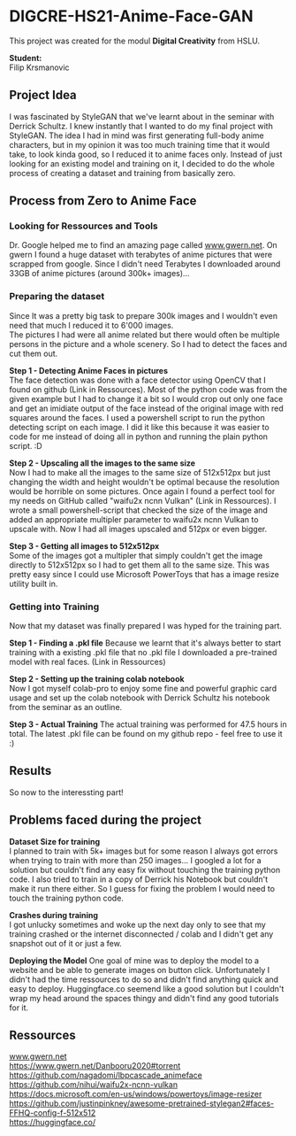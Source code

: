 # DIGCRE-HS21-Anime-Face-GAN
This project was created for the modul **Digital Creativity** from HSLU.  

**Student:**  
Filip Krsmanovic  

## Project Idea
I was fascinated by  StyleGAN that we've learnt about in the seminar with Derrick Schultz. I knew instantly that I wanted to do my final project with StyleGAN. The idea I had in mind was first generating full-body anime characters, but in my opinion it was too much training time that it would take, to look kinda good, so I reduced it to anime faces only. Instead of just looking for an existing model and training on it, I decided to do the whole process of creating a dataset and training from basically zero.

## Process from Zero to Anime Face
### Looking for Ressources and Tools  
Dr. Google helped me to find an amazing page called www.gwern.net. On gwern I found a huge dataset with terabytes of anime pictures that were scrapped from google. Since I didn't need Terabytes I downloaded around 33GB of anime pictures (around 300k+ images)...  

### Preparing the dataset
Since It was a pretty big task to prepare 300k images and I wouldn't even need that much I reduced it to 6'000 images.  
The pictures I had were all anime related but there would often be multiple persons in the picture and a whole scenery. So I had to detect the faces and cut them out.  
  
**Step 1 - Detecting Anime Faces in pictures**  
The face detection was done with a face detector using OpenCV that I found on github (Link in Ressources). Most of the python code was from the given example but I had to change it a bit so I would crop out only one face and get an imidiate output of the face instead of the original image with red squares around the faces. I used a powershell script to run the python detecting script on each image. I did it like this because it was easier to code for me instead of doing all in python and running the plain python script. :D  
  
**Step 2 - Upscaling all the images to the same size**  
Now I had to make all the images to the same size of 512x512px but just changing the width and height wouldn't be optimal because the resolution would be horrible on some pictures. Once again I found a perfect tool for my needs on GitHub called "waifu2x ncnn Vulkan" (Link in Ressources). I wrote a small powershell-script that checked the size of the image and added an appropriate multipler parameter to waifu2x ncnn Vulkan to upscale with. Now I had all images upscaled and 512px or even bigger.  
  
**Step 3 - Getting all images to 512x512px**  
Some of the images got a multipler that simply couldn't get the image directly to 512x512px so I had to get them all to the same size. This was pretty easy since I could use Microsoft PowerToys that has a image resize utility built in.

### Getting into Training
Now that my dataset was finally prepared I was hyped for the training part.

**Step 1 - Finding a .pkl file** 
Because we learnt that it's always better to start training with a existing .pkl file that no .pkl file I downloaded a pre-trained model with real faces. (Link in Ressources)  

**Step 2 - Setting up the training colab notebook**  
Now I got myself colab-pro to enjoy some fine and powerful graphic card usage and set up the colab notebook with Derrick Schultz his notebook from the seminar as an outline.  

**Step 3 - Actual Training**
The actual training was performed for 47.5 hours in total. The latest .pkl file can be found on my github repo - feel free to use it :)

## Results  
So now to the interessting part! 



## Problems faced during the project  
**Dataset Size for training**  
I planned to train with 5k+ images but for some reason I always got errors when trying to train with more than 250 images... I googled a lot for a solution but couldn't find any easy fix without touching the training python code. I also tried to train in a copy of Derrick his Notebook but couldn't make it run there either. So I guess for fixing the problem I would need to touch the training python code.  

**Crashes during training**  
I got unlucky sometimes and woke up the next day only to see that my training crashed or the internet disconnected / colab and I didn't get any snapshot out of it or just a few.  

**Deploying the Model**
One goal of mine was to deploy the model to a website and be able to generate images on button click. Unfortunately I didn't had the time ressources to do so and didn't find anything quick and easy to deploy. Huggingface.co seemend like a good solution but I couldn't wrap my head around the spaces thingy and didn't find any good tutorials for it.  


## Ressources  
www.gwern.net  
https://www.gwern.net/Danbooru2020#torrent  
https://github.com/nagadomi/lbpcascade_animeface  
https://github.com/nihui/waifu2x-ncnn-vulkan  
https://docs.microsoft.com/en-us/windows/powertoys/image-resizer  
https://github.com/justinpinkney/awesome-pretrained-stylegan2#faces-FFHQ-config-f-512x512  
https://huggingface.co/


